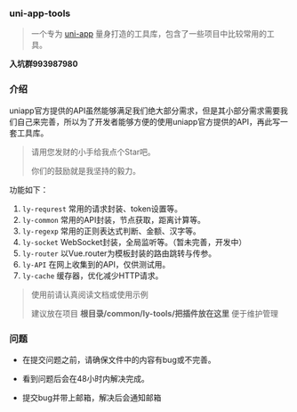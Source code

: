### uni-app-tools

> 一个专为 [uni-app](https://uniapp.dcloud.io/) 量身打造的工具库，包含了一些项目中比较常用的工具。



**入坑群993987980**



### 介绍

uniapp官方提供的API虽然能够满足我们绝大部分需求，但是其小部分需求需要我们自己来完善，所以为了开发者能够方便的使用uniapp官方提供的API，再此写一套工具库。

> 请用您发财的小手给我点个Star吧。
>
> 你们的鼓励就是我坚持的毅力。

功能如下：



1. `ly-requrest` 常用的请求封装、token设置等。
2. `ly-common` 常用的API封装，节点获取，距离计算等。
3. `ly-regexp` 常用的正则表达式判断、金额、汉字等。
4. `ly-socket` WebSocket封装，全局监听等。（暂未完善，开发中）
5. `ly-router` 以Vue.router为模板封装的路由跳转与传参。
6. `ly-API` 在网上收集到的API，仅供测试用。
7. `ly-cache` 缓存器，优化减少HTTP请求。

> 使用前请认真阅读文档或使用示例
>
> 建议放在项目  **根目录/common/ly-tools/把插件放在这里**  便于维护管理



### 问题

- 在提交问题之前，请确保文件中的内容有bug或不完善。

- 看到问题后会在48小时内解决完成。
- 提交bug并带上邮箱，解决后会通知邮箱

